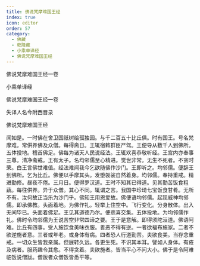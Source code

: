 ```yaml
---
title: 佛说梵摩难国王经
index: true
icon: editor
order: 57
category:
  - 佛藏
  - 乾隆藏
  - 小乘单译经
  - 佛说梵摩难国王经
---
```


佛说梵摩难国王经一卷  

小乘单译经  

佛说梵摩难国王经一卷  

失译人名今附西晋录  

佛说梵摩难国王经  

闻如是。一时佛在舍卫国祇树给孤独园。与千二百五十比丘俱。时有国王。号名梵摩难。常供养佛及众僧。每得斋日。王辄宿敕群臣严驾。王便导从数千人到佛所。五体投地。稽首佛足。佛每为诸天人民说经法。王辄欢喜恭敬听经。王宫内亦奉事三尊。清净斋戒。王有太子。名均邻儒至心精进。觉世非常。无生不死者。不贪时荣。白王言佛世难值。经法难闻我今乞欲随佛作沙门。王即听之。均邻儒。便辞王到佛所。乞为比丘。佛便以手摩其头。发堕袈裟自然着身。均邻儒。奉持重戒。精进勤修。昼夜不倦。三月日。便得罗汉道。王时不知其已得道。见其勤苦饭食粗蔬。每往供养。异于众僧。其心不同。辄谓之言。我国中珍琦七宝饭食甘肴。无所不有。汝何故正当乐为沙门乎。佛知王用恩爱故。佛便语均邻儒。起现威神均邻儒。即承佛教。头面着地。为佛作礼。轻举上住空中。飞行变化。分身散体。出入无间毕已。头面着佛足。王见其道德乃尔。便悲喜交集。五体投地。为均邻儒作礼。佛时令均邻儒为王说苦空非常四谛之要。王于是意解。即得须陀洹道。佛语阿难。比丘有四事。受人施饮食美味衣服。善恶不得有逆。一者欲福布施家。二者不欲逆施者意。三者或年老。或身体有病。四者恐人行道勤苦。夫欲食美。当存念重戒。一切众生皆我亲属。但展转久远。各更生死。不识其本耳。譬如人身体。有疮及病者。服药趣令其愈。不得贪着。夫欲施者。皆当平心不问大小。佛于是令阿难临饭说僧跋。僧跋者众僧饭皆悉平等。  

